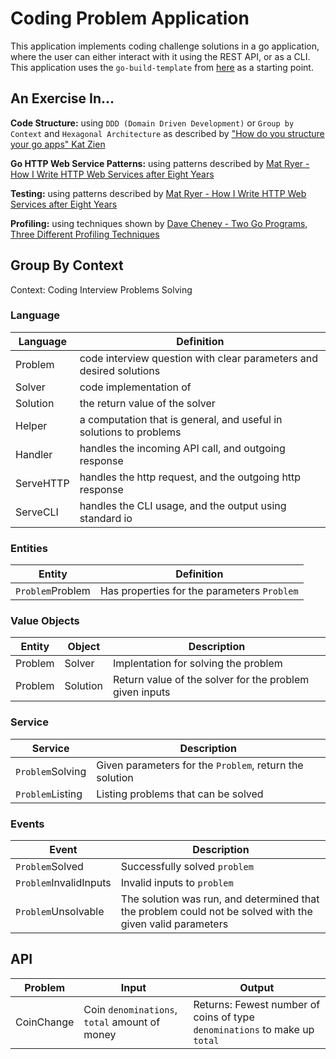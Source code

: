 # Coding Problem Application
This application implements coding challenge solutions in a go application, where the user can either interact with it using the REST API, or as a CLI. This application uses the `go-build-template` from [here](https://github.com/thockin/go-build-template) as a starting point.

## An Exercise In...
**Code Structure:**
using `DDD (Domain Driven Development)` or `Group by Context` and `Hexagonal Architecture` as described by ["How do you structure your go apps" Kat Zien](https://www.youtube.com/watch?v=oL6JBUk6tj0)

**Go HTTP Web Service Patterns:**
using patterns described by [Mat Ryer - How I Write HTTP Web Services after Eight Years](https://www.youtube.com/watch?v=rWBSMsLG8po&list=PLbs4C-FV19dTDAtq1pfvcqx-h8utbiVLu&index=1&t=1553s)

**Testing:**
using patterns described by [Mat Ryer - How I Write HTTP Web Services after Eight Years](https://www.youtube.com/watch?v=rWBSMsLG8po&list=PLbs4C-FV19dTDAtq1pfvcqx-h8utbiVLu&index=1&t=1553s)

**Profiling:**
using techniques shown by [Dave Cheney - Two Go Programs, Three Different Profiling Techniques](https://www.youtube.com/watch?v=nok0aYiGiYA&list=PLbs4C-FV19dTDAtq1pfvcqx-h8utbiVLu&index=2)

## Group By Context
Context: Coding Interview Problems Solving

### Language
| Language  | Definition |
| --------  | ---------- |
| Problem   | code interview question with clear parameters and desired solutions |
| Solver    | code implementation of  | 
| Solution  | the return value of the solver | 
| Helper    | a computation that is general, and useful in solutions to problems |
| Handler   | handles the incoming API call, and outgoing response |
| ServeHTTP | handles the http request, and the outgoing http response |
| ServeCLI  | handles the CLI usage, and the output using standard io |

### Entities
| Entity | Definition |
| ------ | ---------- |
| `Problem`Problem  | Has properties for the parameters `Problem` |

### Value Objects
| Entity  | Object   | Description |
| ------- | -------- | ----------- |
| Problem | Solver   | Implentation for solving the problem |
| Problem | Solution | Return value of the solver for the problem given inputs |

### Service
| Service    | Description |
| ---------- | ----------- | 
| `Problem`Solving | Given parameters for the `Problem`, return the solution | 
| `Problem`Listing | Listing problems that can be solved |

### Events
| Event | Description |
| ----- | ----------- |
| `Problem`Solved | Successfully solved `problem` |
| `Problem`InvalidInputs | Invalid inputs to `problem` |
| `Problem`Unsolvable | The solution was run, and determined that the problem could not be solved with the given valid parameters | 

## API
| Problem    | Input | Output |
| ---------- | ----- | ------ |
| CoinChange | Coin `denominations`, `total` amount of money | Returns: Fewest number of coins of type `denominations` to make up `total` |
